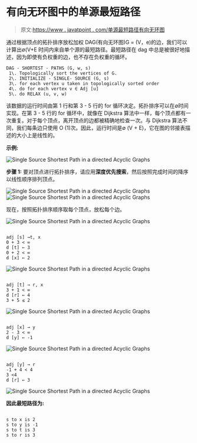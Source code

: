 # 有向无环图中的单源最短路径

> 原文:[https://www . javatpoint . com/单源最短路径有向无环图](https://www.javatpoint.com/single-source-shortest-path-in-a-directed-acyclic-graphs)

通过根据顶点的拓扑排序放松加权 DAG(有向无环图)G = (V，e)的边，我们可以计算出∅(V+E 时间内来自单个源的最短路径。最短路径在 dag 中总是被很好地描述，因为即使有负权重的边，也不存在负权重的循环。

```
DAG - SHORTEST - PATHS (G, w, s)
 1\. Topologically sort the vertices of G.
 2\. INITIALIZE - SINGLE- SOURCE (G, s)
 3\. for each vertex u taken in topologically sorted order
 4\. do for each vertex v ∈ Adj [u]
 5\. do RELAX (u, v, w) 

```

该数据的运行时间由第 1 行和第 3 - 5 行的 for 循环决定。拓扑排序可以在∅时间实现。在第 3 - 5 行的 for 循环中，就像在 Dijkstra 算法中一样，每个顶点都有一次重复。对于每个顶点，离开顶点的边都被精确地检查一次。与 Dijkstra 算法不同，我们每条边只使用 O (1)次。因此，运行时间是∅ (V + E)，它在图的邻接表描述的大小上是线性的。

**示例:**

![Single Source Shortest Path in a directed Acyclic Graphs](../Images/b1ba27f05592fdd7ae2aaf0246b18c4d.png)

**步骤 1:** 要对顶点进行拓扑排序，请应用**深度优先搜索**，然后按照完成时间的降序以线性顺序排列顶点。

![Single Source Shortest Path in a directed Acyclic Graphs](../Images/b54a0054422ab80e03ac893943e1144d.png) ![Single Source Shortest Path in a directed Acyclic Graphs](../Images/395e609ab0d5f5044d45fba08086c5fd.png)

现在，按照拓扑排序顺序取每个顶点，放松每个边。

![Single Source Shortest Path in a directed Acyclic Graphs](../Images/0e80294ce8234aea54ba3a675ad03965.png)

```

adj [s] →t, x
0 + 3 < ∞
d [t] ← 3
0 + 2 < ∞
d [x] ← 2

```

![Single Source Shortest Path in a directed Acyclic Graphs](../Images/2d8cc4c76837f90c176e7e8c1dbb1656.png)

```

adj [t] → r, x
3 + 1 < ∞
d [r] ← 4
3 + 5 ≤ 2

```

![Single Source Shortest Path in a directed Acyclic Graphs](../Images/c182f8f15c867228d53d4be0e13249c9.png)

```

adj [x] → y
2 - 3 < ∞
d [y] ← -1

```

![Single Source Shortest Path in a directed Acyclic Graphs](../Images/459b2952a72bbf0388fbf3775783c0e7.png)

```

adj [y] → r
-1 + 4 < 4
3 <4
d [r] ← 3

```

![Single Source Shortest Path in a directed Acyclic Graphs](../Images/3a03ec866fd25ae080730ec95f282137.png)

**因此最短路径为:**

```

s to x is 2
s to y is -1
s to t is 3
s to r is 3

```